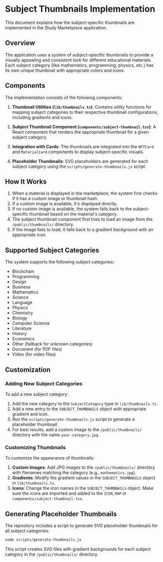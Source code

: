 # Subject Thumbnails Implementation

This document explains how the subject-specific thumbnails are implemented in the Study Marketplace application.

## Overview

The application uses a system of subject-specific thumbnails to provide a visually appealing and consistent look for different educational materials. Each subject category (like mathematics, programming, physics, etc.) has its own unique thumbnail with appropriate colors and icons.

## Components

The implementation consists of the following components:

1. **Thumbnail Utilities (`lib/thumbnails.ts`)**: Contains utility functions for mapping subject categories to their respective thumbnail configurations, including gradients and icons.

2. **Subject Thumbnail Component (`components/subject-thumbnail.tsx`)**: A React component that renders the appropriate thumbnail for a given subject category.

3. **Integration with Cards**: The thumbnails are integrated into the `NFTCard` and `MaterialCard` components to display subject-specific visuals.

4. **Placeholder Thumbnails**: SVG placeholders are generated for each subject category using the `scripts/generate-thumbnails.js` script.

## How It Works

1. When a material is displayed in the marketplace, the system first checks if it has a custom image or thumbnail hash.
2. If a custom image is available, it's displayed directly.
3. If no custom image is available, the system falls back to the subject-specific thumbnail based on the material's category.
4. The subject thumbnail component first tries to load an image from the `/public/thumbnails/` directory.
5. If the image fails to load, it falls back to a gradient background with an appropriate icon.

## Supported Subject Categories

The system supports the following subject categories:

- Blockchain
- Programming
- Design
- Business
- Mathematics
- Science
- Language
- Physics
- Chemistry
- Biology
- Computer Science
- Literature
- History
- Economics
- Other (fallback for unknown categories)
- Document (for PDF files)
- Video (for video files)

## Customization

### Adding New Subject Categories

To add a new subject category:

1. Add the new category to the `SubjectCategory` type in `lib/thumbnails.ts`.
2. Add a new entry to the `SUBJECT_THUMBNAILS` object with appropriate gradient and icon.
3. Run the `scripts/generate-thumbnails.js` script to generate a placeholder thumbnail.
4. For best results, add a custom image to the `/public/thumbnails/` directory with the name `your-category.jpg`.

### Customizing Thumbnails

To customize the appearance of thumbnails:

1. **Custom Images**: Add JPG images to the `/public/thumbnails/` directory with filenames matching the category (e.g., `mathematics.jpg`).
2. **Gradients**: Modify the gradient values in the `SUBJECT_THUMBNAILS` object in `lib/thumbnails.ts`.
3. **Icons**: Change the icon names in the `SUBJECT_THUMBNAILS` object. Make sure the icons are imported and added to the `ICON_MAP` in `components/subject-thumbnail.tsx`.

## Generating Placeholder Thumbnails

The repository includes a script to generate SVG placeholder thumbnails for all subject categories:

```bash
node scripts/generate-thumbnails.js
```

This script creates SVG files with gradient backgrounds for each subject category in the `/public/thumbnails/` directory. 